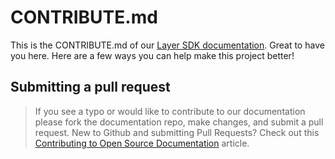 # CONTRIBUTE.md

This is the CONTRIBUTE.md of our [Layer SDK documentation](https://github.com/layerhq/documentation). Great to have you here. Here are a few ways you can help make this project better!

## Submitting a pull request

> If you see a typo or would like to contribute to our documentation please fork the documentation repo, make changes, and submit a pull request.  New to Github and submitting Pull Requests?  Check out this [Contributing to Open Source Documentation](http://blog.teamtreehouse.com/contributing-open-source-documentation) article.
